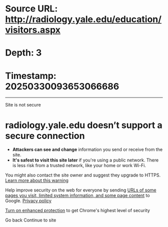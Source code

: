 # Source URL: http://radiology.yale.edu/education/visitors.aspx
# Depth: 3
# Timestamp: 20250330093653066686

---

Site is not secure



# radiology.yale.edu doesn’t support a secure connection

* **Attackers can see and change** information you send or receive from the site.
* **It's safest to visit this site later** if you're using a public network. There is less risk from a trusted network, like your home or work Wi-Fi.

You might also contact the site owner and suggest they upgrade to HTTPS. [Learn more about this warning](#)

Help improve security on the web for everyone by sending [URLs of some pages you visit, limited system information, and some page content](#) to Google. [Privacy policy](#)

[Turn on enhanced protection](#) to get Chrome's highest level of security

Go back
Continue to site